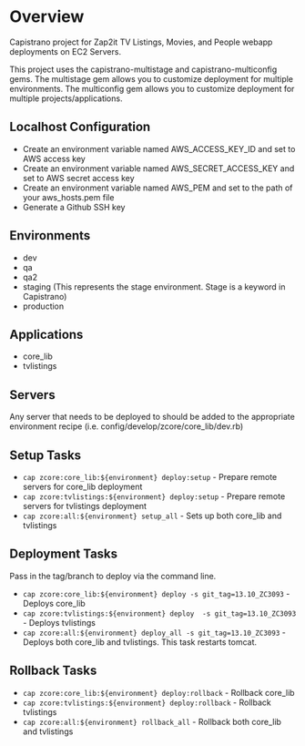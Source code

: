 Overview
=================

Capistrano project for Zap2it TV Listings, Movies, and People webapp deployments on EC2 Servers.

This project uses the capistrano-multistage and capistrano-multiconfig gems.  The multistage gem allows you to customize deployment for multiple environments. The multiconfig gem allows you to customize deployment for multiple projects/applications.

Localhost Configuration
-----------------------
* Create an environment variable named AWS_ACCESS_KEY_ID and set to AWS access key
* Create an environment variable named AWS_SECRET_ACCESS_KEY and set to AWS secret access key
* Create an environment variable named AWS_PEM and set to the path of your aws_hosts.pem file
* Generate a Github SSH key


Environments
---------------
* dev
* qa
* qa2
* staging (This represents the stage environment. Stage is a keyword in Capistrano)
* production 


Applications
---------------
* core_lib
* tvlistings


Servers
---------------
Any server that needs to be deployed to should be added to the appropriate environment recipe (i.e. config/develop/zcore/core_lib/dev.rb)


Setup Tasks
---------------
* `cap zcore:core_lib:${environment} deploy:setup` - Prepare remote servers for core_lib deployment
* `cap zcore:tvlistings:${environment} deploy:setup` - Prepare remote servers for tvlistings deployment
* `cap zcore:all:${environment} setup_all` - Sets up both core_lib and tvlistings


Deployment Tasks
---------------
Pass in the tag/branch to deploy via the command line.
* `cap zcore:core_lib:${environment} deploy -s git_tag=13.10_ZC3093` - Deploys core_lib
* `cap zcore:tvlistings:${environment} deploy  -s git_tag=13.10_ZC3093` - Deploys tvlistings
* `cap zcore:all:${environment} deploy_all -s git_tag=13.10_ZC3093` - Deploys both core_lib and tvlistings. This task restarts tomcat.


Rollback Tasks
---------------
* `cap zcore:core_lib:${environment} deploy:rollback` - Rollback core_lib
* `cap zcore:tvlistings:${environment} deploy:rollback` - Rollback tvlistings
* `cap zcore:all:${environment} rollback_all` - Rollback both core_lib and tvlistings
